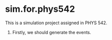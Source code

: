 # sim.for.phys542
This is a simulation project assigned in PHYS 542.

1. Firstly, we should generate the events.
